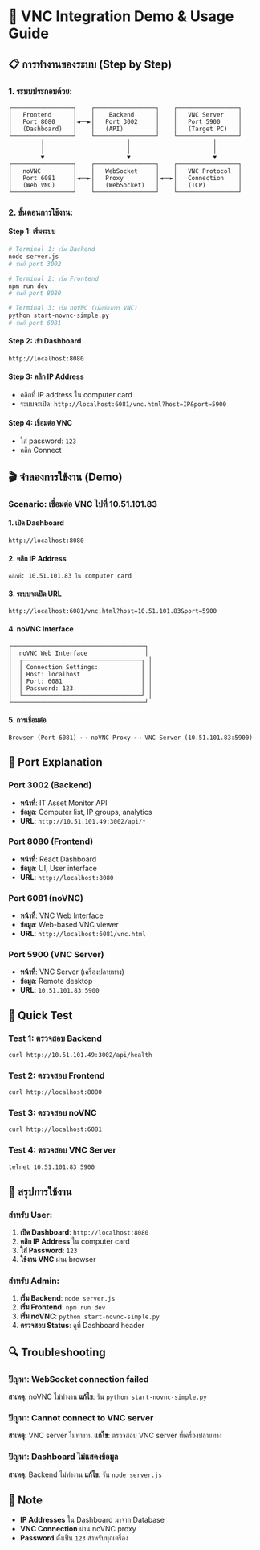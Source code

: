 # 🎯 VNC Integration Demo & Usage Guide

## 📋 **การทำงานของระบบ (Step by Step)**

### **1. ระบบประกอบด้วย:**
```
┌─────────────────┐    ┌─────────────────┐    ┌─────────────────┐
│   Frontend      │    │    Backend      │    │   VNC Server    │
│   Port 8080     │◄──►│   Port 3002     │    │   Port 5900     │
│   (Dashboard)   │    │   (API)         │    │   (Target PC)   │
└─────────────────┘    └─────────────────┘    └─────────────────┘
         │                       │                       │
         │                       │                       │
         ▼                       ▼                       ▼
┌─────────────────┐    ┌─────────────────┐    ┌─────────────────┐
│   noVNC         │    │   WebSocket     │    │   VNC Protocol  │
│   Port 6081     │◄──►│   Proxy         │◄──►│   Connection    │
│   (Web VNC)     │    │   (WebSocket)   │    │   (TCP)         │
└─────────────────┘    └─────────────────┘    └─────────────────┘
```

### **2. ขั้นตอนการใช้งาน:**

#### **Step 1: เริ่มระบบ**
```bash
# Terminal 1: เริ่ม Backend
node server.js
# รันที่ port 3002

# Terminal 2: เริ่ม Frontend  
npm run dev
# รันที่ port 8080

# Terminal 3: เริ่ม noVNC (เมื่อต้องการ VNC)
python start-novnc-simple.py
# รันที่ port 6081
```

#### **Step 2: เข้า Dashboard**
```
http://localhost:8080
```

#### **Step 3: คลิก IP Address**
- คลิกที่ IP address ใน computer card
- ระบบจะเปิด: `http://localhost:6081/vnc.html?host=IP&port=5900`

#### **Step 4: เชื่อมต่อ VNC**
- ใส่ password: `123`
- คลิก Connect

## 🎬 **จำลองการใช้งาน (Demo)**

### **Scenario: เชื่อมต่อ VNC ไปที่ 10.51.101.83**

#### **1. เปิด Dashboard**
```
http://localhost:8080
```

#### **2. คลิก IP Address**
```
คลิกที่: 10.51.101.83 ใน computer card
```

#### **3. ระบบจะเปิด URL**
```
http://localhost:6081/vnc.html?host=10.51.101.83&port=5900
```

#### **4. noVNC Interface**
```
┌─────────────────────────────────────┐
│  noVNC Web Interface                │
│  ┌─────────────────────────────────┐ │
│  │ Connection Settings:            │ │
│  │ Host: localhost                 │ │
│  │ Port: 6081                      │ │
│  │ Password: 123                   │ │
│  └─────────────────────────────────┘ │
└─────────────────────────────────────┘
```

#### **5. การเชื่อมต่อ**
```
Browser (Port 6081) ←→ noVNC Proxy ←→ VNC Server (10.51.101.83:5900)
```

## 🔧 **Port Explanation**

### **Port 3002 (Backend)**
- **หน้าที่**: IT Asset Monitor API
- **ข้อมูล**: Computer list, IP groups, analytics
- **URL**: `http://10.51.101.49:3002/api/*`

### **Port 8080 (Frontend)**
- **หน้าที่**: React Dashboard
- **ข้อมูล**: UI, User interface
- **URL**: `http://localhost:8080`

### **Port 6081 (noVNC)**
- **หน้าที่**: VNC Web Interface
- **ข้อมูล**: Web-based VNC viewer
- **URL**: `http://localhost:6081/vnc.html`

### **Port 5900 (VNC Server)**
- **หน้าที่**: VNC Server (เครื่องปลายทาง)
- **ข้อมูล**: Remote desktop
- **URL**: `10.51.101.83:5900`

## 🚀 **Quick Test**

### **Test 1: ตรวจสอบ Backend**
```bash
curl http://10.51.101.49:3002/api/health
```

### **Test 2: ตรวจสอบ Frontend**
```bash
curl http://localhost:8080
```

### **Test 3: ตรวจสอบ noVNC**
```bash
curl http://localhost:6081
```

### **Test 4: ตรวจสอบ VNC Server**
```bash
telnet 10.51.101.83 5900
```

## 🎯 **สรุปการใช้งาน**

### **สำหรับ User:**
1. **เปิด Dashboard**: `http://localhost:8080`
2. **คลิก IP Address** ใน computer card
3. **ใส่ Password**: `123`
4. **ใช้งาน VNC** ผ่าน browser

### **สำหรับ Admin:**
1. **เริ่ม Backend**: `node server.js`
2. **เริ่ม Frontend**: `npm run dev`
3. **เริ่ม noVNC**: `python start-novnc-simple.py`
4. **ตรวจสอบ Status**: ดูที่ Dashboard header

## 🔍 **Troubleshooting**

### **ปัญหา: WebSocket connection failed**
**สาเหตุ**: noVNC ไม่ทำงาน
**แก้ไข**: รัน `python start-novnc-simple.py`

### **ปัญหา: Cannot connect to VNC server**
**สาเหตุ**: VNC server ไม่ทำงาน
**แก้ไข**: ตรวจสอบ VNC server ที่เครื่องปลายทาง

### **ปัญหา: Dashboard ไม่แสดงข้อมูล**
**สาเหตุ**: Backend ไม่ทำงาน
**แก้ไข**: รัน `node server.js`

## 📝 **Note**
- **IP Addresses** ใน Dashboard มาจาก Database
- **VNC Connection** ผ่าน noVNC proxy
- **Password** ตั้งเป็น `123` สำหรับทุกเครื่อง
